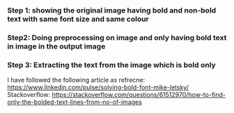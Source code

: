 ### **Step 1: showing the original image having bold and non-bold text with same font size and same colour**
### **Step2: Doing preprocessing on image and only having bold text in image in the output image**
### **Step 3: Extracting the text from the image which is bold only**

I have followed the following article as refrecne: https://www.linkedin.com/pulse/solving-bold-font-mike-letsky/
Stackoverflow: https://stackoverflow.com/questions/61512970/how-to-find-only-the-bolded-text-lines-from-no-of-images
